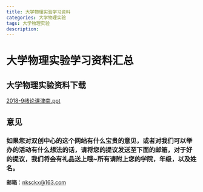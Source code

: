 ```yaml
---
title: 大学物理实验学习资料
categories: 大学物理实验
tags: 大学物理实验
description: 
---
```


# 大学物理实验学习资料汇总

<!--more-->

## 大学物理实验资料下载

[2018-9绪论课津南.ppt](https://gitee.com/nksckx/daxuewulishiyan/raw/master/2018-9绪论课津南.ppt)



## 意见

### 如果您对双创中心的这个网站有什么宝贵的意见，或者对我们可以举办的活动有什么想法的话，请将您的提议发送至下面的邮箱，对于好的提议，我们将会有礼品送上哦~所有请附上您的学院，年级，以及姓名。

**邮箱**：nksckx@163.com
